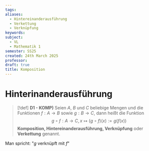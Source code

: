 ```yaml
---
tags: 
aliases:
  - Hintereinanderausführung
  - Verkettung
  - Verknüpfung
keywords: 
subject:
  - VL
  - Mathematik 1
semester: SS25
created: 24th March 2025
professor: 
draft: true
title: Komposition
---
```


# Hinterinanderausführung

> [!def] **D1 - KOMP)** Seien $A$, $B$ und $C$ beliebige Mengen und die Funktionen $f:A\to B$ sowie $g:B\to C$, dann heißt die Funktion
> $$g\circ f:A\to C, x \mapsto (g\circ f)(x):= g(f(x))$$
> **Komposition, Hintereinanderausführung, Verknüpfung** oder **Verkettung** genannt.

Man spricht: "$g$ verknüpft mit $f$" 